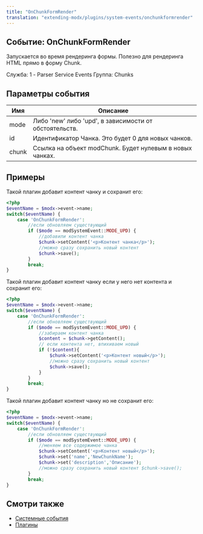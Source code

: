 ```yaml
---
title: "OnChunkFormRender"
translation: "extending-modx/plugins/system-events/onchunkformrender"
---
```


## Событие: OnChunkFormRender

Запускается во время рендеринга формы. Полезно для рендеринга HTML прямо в форму Chunk.

Служба: 1 - Parser Service Events
Группа: Chunks

## Параметры события

| Имя   | Описание                                                 |
| ----- | -------------------------------------------------------- |
| mode  | Либо 'new' либо 'upd', в зависимости от обстоятельств.   |
| id    | Идентификатор Чанка. Это будет 0 для новых чанков.       |
| chunk | Ссылка на объект modChunk. Будет нулевым в новых чанках. |


## Примеры

Такой плагин добавит контент чанку и сохранит его:

```php
<?php
$eventName = $modx->event->name;
switch($eventName) {
    case 'OnChunkFormRender':
        //если обновляем существующий
        if ($mode == modSystemEvent::MODE_UPD) {
            //добавили контент чанка
            $chunk->setContent('<p>Контент чанка</p>');
            //можно сразу сохранить новый контент
            $chunk->save();
        }
        break;
}
```
                
Такой плагин добавит контент чанку если у него нет контента и сохранит его:

```php
<?php
$eventName = $modx->event->name;
switch($eventName) {
    case 'OnChunkFormRender':
        //если обновляем существующий
        if ($mode == modSystemEvent::MODE_UPD) {
            //забираем контент чанка
            $content = $chunk->getContent();
            // если контента нет, впихиваем новый
            if (!$content){
                $chunk->setContent('<p>Контент новый</p>');
                //можно сразу сохранить новый контент
                $chunk->save();
            }
        }
        break;
}
```
                
Такой плагин добавит контент чанку но не сохранит его:

```php
<?php
$eventName = $modx->event->name;
switch($eventName) {
    case 'OnChunkFormRender':
        //если обновляем существующий
        if ($mode == modSystemEvent::MODE_UPD) {
            //меняем все содержимое чанка
            $chunk->setContent('<p>Контент новый</p>');
            $chunk->set('name','NewChunkName');
            $chunk->set('description','Описание');
            //можно сразу сохранить новый контент $chunk->save();
        }
        break;
}
```

## Смотри также

- [Системные события](extending-modx/plugins/system-events "Системные события")
- [Плагины](extending-modx/plugins "Плагины")
